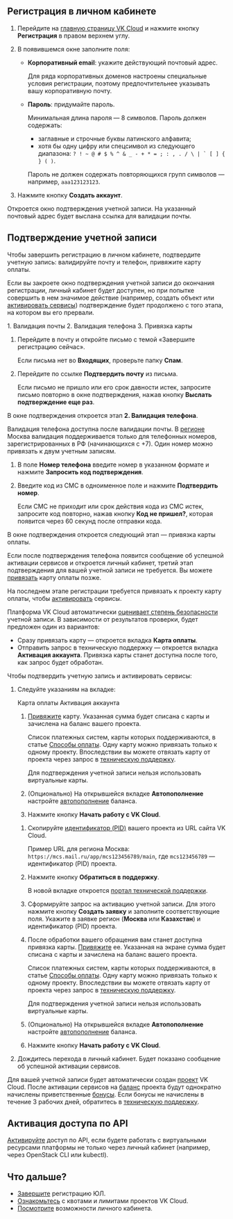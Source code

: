 <!-- содержание этой статьи должно совпадать с быстрым стартом по личному кабинету; важно поддерживать актуальность обеих статей -->

## Регистрация в личном кабинете

1. Перейдите на [главную страницу VK Cloud](https://mcs.mail.ru) и нажмите кнопку **Регистрация** в правом верхнем углу.
1. В появившемся окне заполните поля:

    - **Корпоративный email**: укажите действующий почтовый адрес.

        <info>

        Для ряда корпоративных доменов настроены специальные условия регистрации, поэтому предпочтительнее указывать вашу корпоративную почту.

        </info>

    - **Пароль**: придумайте пароль.

        <warn>

        Минимальная длина пароля — 8 символов. Пароль должен содержать:
        - заглавные и строчные буквы латинского алфавита;
        - хотя бы одну цифру или спецсимвол из следующего диапазона: ``? ! ~ @ # $ % ^ & _ - + * = ; : , . / \ | ` [ ] { } ( )``.

        Пароль не должен содержать повторяющихся групп символов — например, ``aaa123123123``.

        </warn>

1. Нажмите кнопку **Создать аккаунт**.

Откроется окно подтверждения учетной записи. На указанный почтовый адрес будет выслана ссылка для валидации почты.

## Подтверждение учетной записи

Чтобы завершить регистрацию в личном кабинете, подтвердите учетную запись: валидируйте почту и телефон, привяжите карту оплаты.

Если вы закроете окно подтверждения учетной записи до окончания регистрации, личный кабинет будет доступен, но при попытке совершить в нем значимое действие (например, создать объект или [активировать сервисы](/ru/base/account/start/activation)) подтверждение будет продолжено с того этапа, на котором вы его прервали.

<tabs>
<tablist>
<tab>1. Валидация почты</tab>
<tab>2. Валидация телефона</tab>
<tab>3. Привязка карты</tab>
</tablist>
<tabpanel>

1. Перейдите в почту и откройте письмо с темой «Завершите регистрацию сейчас».

   Если письма нет во **Входящих**, проверьте папку **Спам**.

1. Перейдите по ссылке **Подтвердить почту** из письма.

   Если письмо не пришло или его срок давности истек, запросите письмо повторно в окне подтверждения, нажав кнопку **Выслать подтверждение еще раз**.

В окне подтверждения откроется этап **2. Валидация телефона**.

</tabpanel>
<tabpanel>

Валидация телефона доступна после валидации почты. В [регионе](/ru/base/account/concepts/regions) Москва валидация поддерживается только для телефонных номеров, зарегистрированных в РФ (начинающихся с +7). Один номер можно привязать к двум учетным записям.

1. В поле **Номер телефона** введите номер в указанном формате и нажмите **Запросить код подтверждения**.
1. Введите код из СМС в одноименное поле и нажмите **Подтвердить номер**.

    Если СМС не приходит или срок действия кода из СМС истек, запросите код повторно, нажав кнопку **Код не пришел?**, которая появится через 60 секунд после отправки кода.

В окне подтверждения откроется следующий этап — привязка карты оплаты.

<info>

Если после подтверждения телефона появится сообщение об успешной активации сервисов и откроется личный кабинет, третий этап подтверждения для вашей учетной записи не требуется. Вы можете [привязать](../../../billing/operations/add-card) карту оплаты позже.

</info>

</tabpanel>
<tabpanel>

На последнем этапе регистрации требуется привязать к проекту карту оплаты, чтобы [активировать](/ru/base/account/instructions/activation) сервисы.

Платформа VK Cloud автоматически [оценивает степень безопасности](/ru/additionals/start/it-security/platform-security) учетной записи. В зависимости от результатов проверки, будет предложен один из вариантов:

- Сразу привязать карту — откроется вкладка **Карта оплаты**.
- Отправить запрос в техническую поддержку — откроется вкладка **Активация аккаунта**. Привязка карты станет доступна после того, как запрос будет обработан.

Чтобы подтвердить учетную запись и активировать сервисы:

1. Следуйте указаниям на вкладке:

    <tabs>
    <tablist>
    <tab>Карта оплаты</tab>
    <tab>Активация аккаунта</tab>
    </tablist>
    <tabpanel>

    1. [Привяжите](/ru/base/account/instructions/activation#privyazka_bankovskoy_karty) карту. Указанная сумма будет списана с карты и зачислена на баланс вашего проекта.

        Список платежных систем, карты которых поддерживаются, в статье [Способы оплаты](../../../billing/start/payment-methods). Одну карту можно привязать только к одному проекту. Впоследствии вы можете отвязать карту от проекта через запрос в [техническую поддержку](/ru/contacts).

        <info>

        Для подтверждения учетной записи нельзя использовать виртуальные карты.

        </info>

    1. (Опционально) На открывшейся вкладке **Автопополнение** настройте [автопополнение](../../../billing/operations/add-card#nastroit_avtopopolnenie) баланса.
    1. Нажмите кнопку **Начать работу с VK Cloud**.

    </tabpanel>
    <tabpanel>

    1. Скопируйте [идентификатор (PID)](/ru/base/account/instructions/project-settings/manage#poluchenie_identifikatora_proekta) вашего проекта из URL сайта VK Cloud.

        Пример URL для региона Москва: `https://mcs.mail.ru/app/mcs123456789/main`, где `mcs123456789` — идентификатор (PID) проекта.

    1. Нажмите кнопку **Обратиться в поддержку**.

        В новой вкладке откроется [портал технической поддержки](https://support.mcs.mail.ru).

    1. Сформируйте запрос на активацию учетной записи. Для этого нажмите кнопку **Создать заявку** и заполните соответствующие поля. Укажите в заявке регион (**Москва** или **Казахстан**) и идентификатор (PID) проекта.
    1.  После обработки вашего обращения вам станет доступна привязка карты. [Привяжите](/base/account/instructions/activation#privyazka_bankovskoy_karty) ее. Указанная на экране сумма будет списана с карты и зачислена на баланс вашего проекта.

        Список платежных систем, карты которых поддерживаются, в статье [Способы оплаты](../../../billing/start/payment-methods). Одну карту можно привязать только к одному проекту. Впоследствии вы можете отвязать карту от проекта через запрос в [техническую поддержку](/ru/contacts).

        <info>

        Для подтверждения учетной записи нельзя использовать виртуальные карты.

        </info>

    1. (Опционально) На открывшейся вкладке **Автопополнение** настройте [автопополнение](../../../billing/operations/add-card#nastroit_avtopopolnenie) баланса.
    1. Нажмите кнопку **Начать работу с VK Cloud**.

    </tabpanel>
    </tabs>

1. Дождитесь перехода в личный кабинет. Будет показано сообщение об успешной активации сервисов.

</tabpanel>
</tabs>

Для вашей учетной записи будет автоматически создан [проект](/ru/base/account/concepts/projects) VK Cloud. После активации сервисов на [баланс](../../../billing/start/balance) проекта будут однократно начислены приветственные [бонусы](../../../billing/concepts/bonus). Если бонусы не начислены в течение 3 рабочих дней, обратитесь в [техническую поддержку](/ru/contacts).

## Активация доступа по API

[Активируйте](/ru/manage/tools-for-using-services/rest-api/enable-api) доступ по API, если будете работать с виртуальными ресурсами платформы не только через личный кабинет (например, через OpenStack CLI или kubectl).

## Что дальше?

- [Завершите](../corporate/) регистрацию ЮЛ.
- [Ознакомьтесь](/ru/base/account/concepts/quotasandlimits) с квотами и лимитами проектов VK Cloud.
- [Посмотрите](/ru/base/account) возможности личного кабинета.

